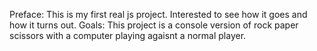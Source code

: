 Preface: This is my first real js project. Interested to see how it goes and how it turns out.
Goals: This project is a console version of rock paper scissors with a computer playing agaisnt a normal player.

